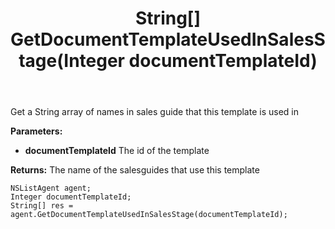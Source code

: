 ﻿---
uid: crmscript_ref_NSListAgent_GetDocumentTemplateUsedInSalesStage
title: String[] GetDocumentTemplateUsedInSalesStage(Integer documentTemplateId)
intellisense: NSListAgent.GetDocumentTemplateUsedInSalesStage
keywords: NSListAgent, GetDocumentTemplateUsedInSalesStage
so.topic: reference
---

Get a String array of names in sales guide that this template is used in

**Parameters:**
 - **documentTemplateId** The id of the template

**Returns:** The name of the salesguides that use this template

```crmscript
NSListAgent agent;
Integer documentTemplateId;
String[] res = agent.GetDocumentTemplateUsedInSalesStage(documentTemplateId);
```

